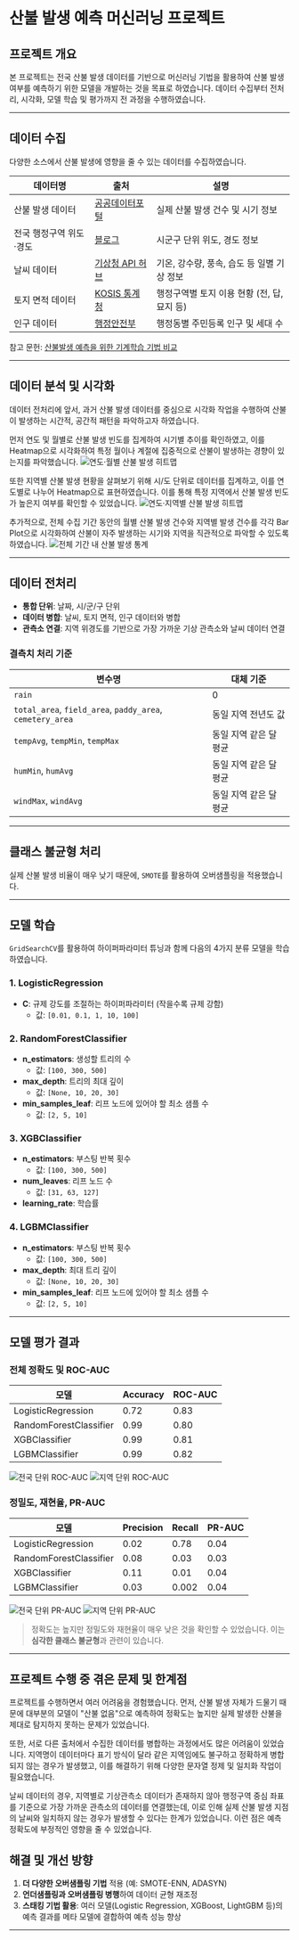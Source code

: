 # 산불 발생 예측 머신러닝 프로젝트

## 프로젝트 개요

본 프로젝트는 전국 산불 발생 데이터를 기반으로 머신러닝 기법을 활용하여 산불 발생 여부를 예측하기 위한 모델을 개발하는 것을 목표로 하였습니다. 데이터 수집부터 전처리, 시각화, 모델 학습 및 평가까지 전 과정을 수행하였습니다.

---

## 데이터 수집

다양한 소스에서 산불 발생에 영향을 줄 수 있는 데이터를 수집하였습니다.

| 데이터명 | 출처 | 설명 |
|-----------|------|------|
| 산불 발생 데이터 | [공공데이터포털](https://www.data.go.kr/data/3070842/openapi.do#) | 실제 산불 발생 건수 및 시기 정보 |
| 전국 행정구역 위도·경도 | [블로그](https://herjh0405.tistory.com/156#google_vignette) | 시군구 단위 위도, 경도 정보 |
| 날씨 데이터 | [기상청 API 허브](https://apihub.kma.go.kr/) | 기온, 강수량, 풍속, 습도 등 일별 기상 정보 |
| 토지 면적 데이터 | [KOSIS 통계청](https://kosis.kr/statHtml/statHtml.do?...) | 행정구역별 토지 이용 현황 (전, 답, 묘지 등) |
| 인구 데이터 | [행정안전부](https://jumin.mois.go.kr/) | 행정동별 주민등록 인구 및 세대 수 |

참고 문헌: [산불발생 예측을 위한 기계학습 기법 비교](https://www.j-kosham.or.kr/upload/pdf/KOSHAM-2023-23-2-29.pdf)

---

## 데이터 분석 및 시각화

데이터 전처리에 앞서, 과거 산불 발생 데이터를 중심으로 시각화 작업을 수행하여 산불이 발생하는 시간적, 공간적 패턴을 파악하고자 하였습니다. 

먼저 연도 및 월별로 산불 발생 빈도를 집계하여 시기별 추이를 확인하였고, 이를 Heatmap으로 시각화하여 특정 월이나 계절에 집중적으로 산불이 발생하는 경향이 있는지를 파악했습니다.
![연도·월별 산불 발생 히트맵](./images/heatmap_by_month.png)

또한 지역별 산불 발생 현황을 살펴보기 위해 시/도 단위로 데이터를 집계하고, 이를 연도별로 나누어 Heatmap으로 표현하였습니다. 이를 통해 특정 지역에서 산불 발생 빈도가 높은지 여부를 확인할 수 있었습니다.
![연도·지역별 산불 발생 히트맵](./images/heatmap_by_region.png)

추가적으로, 전체 수집 기간 동안의 월별 산불 발생 건수와 지역별 발생 건수를 각각 Bar Plot으로 시각화하여 산불이 자주 발생하는 시기와 지역을 직관적으로 파악할 수 있도록 하였습니다.
![전체 기간 내 산불 발생 통계](./images/barplots.png)

---

## 데이터 전처리

- **통합 단위**: 날짜, 시/군/구 단위
- **데이터 병합**: 날씨, 토지 면적, 인구 데이터와 병합
- **관측소 연결**: 지역 위경도를 기반으로 가장 가까운 기상 관측소와 날씨 데이터 연결

### 결측치 처리 기준

| 변수명 | 대체 기준 |
|--------|-----------|
| `rain` | 0 |
| `total_area`, `field_area`, `paddy_area`, `cemetery_area` | 동일 지역 전년도 값 |
| `tempAvg`, `tempMin`, `tempMax` | 동일 지역 같은 달 평균 |
| `humMin`, `humAvg` | 동일 지역 같은 달 평균 |
| `windMax`, `windAvg` | 동일 지역 같은 달 평균 |

---

## 클래스 불균형 처리

실제 산불 발생 비율이 매우 낮기 때문에, `SMOTE`를 활용하여 오버샘플링을 적용했습니다.

---

## 모델 학습

`GridSearchCV`를 활용하여 하이퍼파라미터 튜닝과 함께 다음의 4가지 분류 모델을 학습하였습니다.

### 1. LogisticRegression
- **C**: 규제 강도를 조절하는 하이퍼파라미터 (작을수록 규제 강함)
  - 값: `[0.01, 0.1, 1, 10, 100]`

### 2. RandomForestClassifier
- **n_estimators**: 생성할 트리의 수  
  - 값: `[100, 300, 500]`
- **max_depth**: 트리의 최대 깊이  
  - 값: `[None, 10, 20, 30]`
- **min_samples_leaf**: 리프 노드에 있어야 할 최소 샘플 수  
  - 값: `[2, 5, 10]`  

### 3. XGBClassifier
- **n_estimators**: 부스팅 반복 횟수  
  - 값: `[100, 300, 500]`
- **num_leaves**: 리프 노드 수  
  - 값: `[31, 63, 127]`
- **learning_rate**: 학습률  

### 4. LGBMClassifier
- **n_estimators**: 부스팅 반복 횟수  
  - 값: `[100, 300, 500]`
- **max_depth**: 최대 트리 깊이  
  - 값: `[None, 10, 20, 30]`
- **min_samples_leaf**: 리프 노드에 있어야 할 최소 샘플 수  
  - 값: `[2, 5, 10]`

---

## 모델 평가 결과

### 전체 정확도 및 ROC-AUC

| 모델 | Accuracy | ROC-AUC |
|------|----------|---------|
| LogisticRegression | 0.72 | 0.83 |
| RandomForestClassifier | 0.99 | 0.80 |
| XGBClassifier | 0.99 | 0.81 |
| LGBMClassifier | 0.99 | 0.82 |

![전국 단위 ROC-AUC](./images/national_ROC.png)
![지역 단위 ROC-AUC](./images/local_ROC.png)

### 정밀도, 재현율, PR-AUC

| 모델 | Precision | Recall | PR-AUC |
|------|-----------|--------|--------|
| LogisticRegression | 0.02 | 0.78 | 0.04 |
| RandomForestClassifier | 0.08 | 0.03 | 0.03 |
| XGBClassifier | 0.11 | 0.01 | 0.04 |
| LGBMClassifier | 0.03 | 0.002 | 0.04 |

![전국 단위 PR-AUC](./images/national_PR.png)
![지역 단위 PR-AUC](./images/local_PR.png)

> 정확도는 높지만 정밀도와 재현율이 매우 낮은 것을 확인할 수 있었습니다. 이는 **심각한 클래스 불균형**과 관련이 있습니다.

---

## 프로젝트 수행 중 겪은 문제 및 한계점

프로젝트를 수행하면서 여러 어려움을 경험했습니다. 먼저, 산불 발생 자체가 드물기 때문에 대부분의 모델이 "산불 없음"으로 예측하여 정확도는 높지만 실제 발생한 산불을 제대로 탐지하지 못하는 문제가 있었습니다. 

또한, 서로 다른 출처에서 수집한 데이터를 병합하는 과정에서도 많은 어려움이 있었습니다. 지역명이 데이터마다 표기 방식이 달라 같은 지역임에도 불구하고 정확하게 병합되지 않는 경우가 발생했고, 이를 해결하기 위해 다양한 문자열 정제 및 일치화 작업이 필요했습니다.

날씨 데이터의 경우, 지역별로 기상관측소 데이터가 존재하지 않아 행정구역 중심 좌표를 기준으로 가장 가까운 관측소의 데이터를 연결했는데, 이로 인해 실제 산불 발생 지점의 날씨와 일치하지 않는 경우가 발생할 수 있다는 한계가 있었습니다. 이런 점은 예측 정확도에 부정적인 영향을 줄 수 있었습니다.

## 해결 및 개선 방향

1. **더 다양한 오버샘플링 기법** 적용 (예: SMOTE-ENN, ADASYN)
2. **언더샘플링과 오버샘플링 병행**하여 데이터 균형 재조정
3. **스태킹 기법 활용**: 여러 모델(Logistic Regression, XGBoost, LightGBM 등)의 예측 결과를 메타 모델에 결합하여 예측 성능 향상

---


